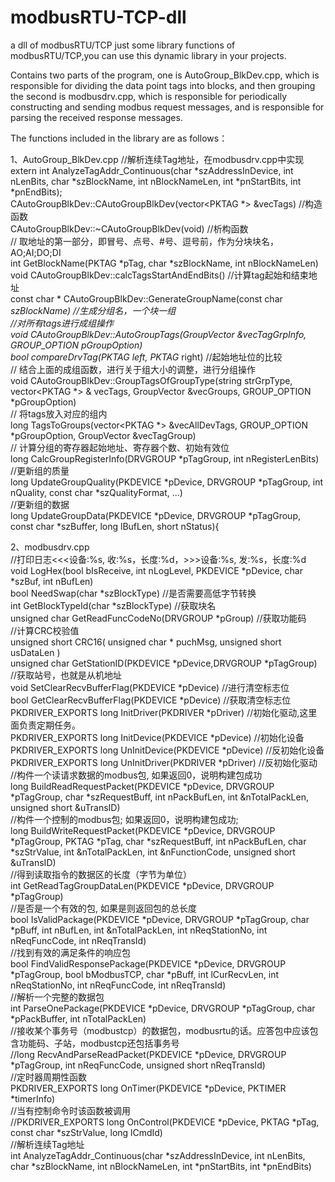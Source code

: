 # modbusRTU-TCP-dll
a dll of modbusRTU/TCP
just some library functions of modbusRTU/TCP,you can use this dynamic library in your projects.

Contains two parts of the program,
one is AutoGroup_BlkDev.cpp, which is responsible for dividing the data point tags into blocks, and then grouping
the second is modbusdrv.cpp, which is responsible for periodically constructing and sending modbus request messages, and is responsible for parsing the received response messages.

The functions included in the library are as follows：

1、AutoGroup_BlkDev.cpp
//解析连续Tag地址，在modbusdrv.cpp中实现  
extern int AnalyzeTagAddr_Continuous(char *szAddressInDevice, int nLenBits, char *szBlockName, int nBlockNameLen, int *pnStartBits, int *pnEndBits);  
CAutoGroupBlkDev::CAutoGroupBlkDev(vector<PKTAG *> &vecTags) //构造函数  
CAutoGroupBlkDev::~CAutoGroupBlkDev(void) //析构函数  
// 取地址的第一部分，即冒号、点号、#号、逗号前，作为分块块名，AO;AI;DO;DI  
int GetBlockName(PKTAG *pTag, char *szBlockName, int nBlockNameLen)  
void CAutoGroupBlkDev::calcTagsStartAndEndBits() //计算tag起始和结束地址  
const char * CAutoGroupBlkDev::GenerateGroupName(const char *szBlockName) //生成分组名，一个块一组  
//对所有tags进行成组操作  
void CAutoGroupBlkDev::AutoGroupTags(GroupVector &vecTagGrpInfo, GROUP_OPTION *pGroupOption)  
bool compareDrvTag(PKTAG* left, PKTAG* right) //起始地址位的比较  
// 结合上面的成组函数，进行关于组大小的调整，进行分组操作  
void CAutoGroupBlkDev::GroupTagsOfGroupType(string strGrpType, vector<PKTAG *> & vecTags, GroupVector &vecGroups, GROUP_OPTION *pGroupOption)  
// 将tags放入对应的组内  
long TagsToGroups(vector<PKTAG *> &vecAllDevTags, GROUP_OPTION *pGroupOption, GroupVector &vecTagGroup)  
// 计算分组的寄存器起始地址、寄存器个数、初始有效位  
long CalcGroupRegisterInfo(DRVGROUP *pTagGroup, int nRegisterLenBits)  
//更新组的质量  
long UpdateGroupQuality(PKDEVICE *pDevice, DRVGROUP *pTagGroup, int nQuality, const char *szQualityFormat, ...)  
//更新组的数据  
long UpdateGroupData(PKDEVICE *pDevice, DRVGROUP *pTagGroup, const char *szBuffer, long lBufLen, short nStatus){  
  
2、modbusdrv.cpp  
//打印日志<<<设备:%s, 收:%s，长度:%d，>>>设备:%s, 发:%s，长度:%d  
void LogHex(bool bIsReceive, int nLogLevel, PKDEVICE *pDevice, char *szBuf, int nBufLen)  
bool NeedSwap(char *szBlockType) //是否需要高低字节转换  
int GetBlockTypeId(char *szBlockType) //获取块名  
unsigned char GetReadFuncCodeNo(DRVGROUP *pGroup) //获取功能码  
//计算CRC校验值  
unsigned short CRC16( unsigned char * puchMsg, unsigned short usDataLen )  
unsigned char GetStationID(PKDEVICE *pDevice,DRVGROUP *pTagGroup) //获取站号，也就是从机地址  
void SetClearRecvBufferFlag(PKDEVICE *pDevice) //进行清空标志位  
bool GetClearRecvBufferFlag(PKDEVICE *pDevice) //获取清空标志位  
PKDRIVER_EXPORTS long InitDriver(PKDRIVER *pDriver) //初始化驱动,这里面负责定期任务。  
PKDRIVER_EXPORTS long InitDevice(PKDEVICE *pDevice) //初始化设备  
PKDRIVER_EXPORTS long UnInitDevice(PKDEVICE *pDevice) //反初始化设备  
PKDRIVER_EXPORTS long UnInitDriver(PKDRIVER *pDriver) //反初始化驱动  
//构件一个读请求数据的modbus包, 如果返回0，说明构建包成功  
long BuildReadRequestPacket(PKDEVICE *pDevice, DRVGROUP *pTagGroup, char *szRequestBuff, int nPackBufLen, int &nTotalPackLen, unsigned short &uTransID)  
//构件一个控制的modbus包; 如果返回0，说明构建包成功;  
long BuildWriteRequestPacket(PKDEVICE *pDevice, DRVGROUP *pTagGroup, PKTAG *pTag, char *szRequestBuff, int nPackBufLen, char *szStrValue, int &nTotalPackLen, int &nFunctionCode, unsigned short &uTransID)  
//得到读取指令的数据区的长度（字节为单位）  
int GetReadTagGroupDataLen(PKDEVICE *pDevice, DRVGROUP *pTagGroup)  
//是否是一个有效的包, 如果是则返回包的总长度  
bool IsValidPackage(PKDEVICE *pDevice, DRVGROUP *pTagGroup, char *pBuff, int nBufLen, int &nTotalPackLen, int nReqStationNo, int nReqFuncCode, int nReqTransId)  
//找到有效的满足条件的响应包  
bool FindValidResponsePackage(PKDEVICE *pDevice, DRVGROUP *pTagGroup, bool bModbusTCP, char *pBuff, int lCurRecvLen, int nReqStationNo, int nReqFuncCode, int nReqTransId)  
//解析一个完整的数据包  
int ParseOnePackage(PKDEVICE *pDevice, DRVGROUP *pTagGroup, char *pPackBuffer, int nTotalPackLen)  
//接收某个事务号（modbustcp）的数据包，modbusrtu的话。应答包中应该包含功能码、子站，modbustcp还包括事务号  
//long RecvAndParseReadPacket(PKDEVICE *pDevice, DRVGROUP *pTagGroup, int nReqFuncCode, unsigned short nReqTransId)  
//定时器周期性函数  
PKDRIVER_EXPORTS long OnTimer(PKDEVICE *pDevice, PKTIMER *timerInfo)  
//当有控制命令时该函数被调用  
//PKDRIVER_EXPORTS long OnControl(PKDEVICE *pDevice, PKTAG *pTag, const char *szStrValue, long lCmdId)  
//解析连续Tag地址  
int AnalyzeTagAddr_Continuous(char *szAddressInDevice, int nLenBits, char *szBlockName, int nBlockNameLen, int *pnStartBits, int *pnEndBits)  

